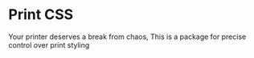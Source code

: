 # Print CSS
Your printer deserves a break from chaos, This is a package for precise control over print styling
